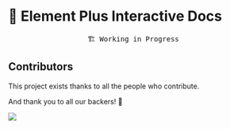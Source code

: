 # 🎉 Element Plus Interactive Docs

<pre align="center">
🏗 Working in Progress
</pre>

## Contributors

This project exists thanks to all the people who contribute.

And thank you to all our backers! 🙏

<a href="https://github.com/element-plus/element-plus-docs-histoire/graphs/contributors">
  <img src="https://contrib.rocks/image?repo=element-plus/element-plus-docs-histoire" />
</a>
